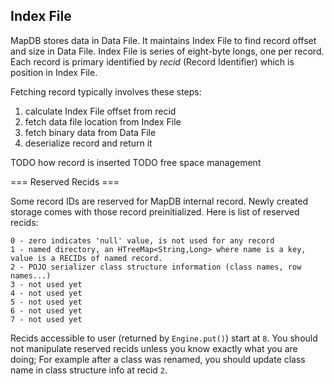 


Index File
----------

MapDB stores data in Data File. It maintains Index File to find record offset and size in Data File.
Index File is series of eight-byte longs, one per record. Each record is primary identified by *recid* (Record Identifier)
which is position in Index File.

Fetching record typically involves these steps:

1) calculate Index File offset from recid
2) fetch data file location from Index File
3) fetch binary data from Data File
4) deserialize record and return it

TODO how record is inserted
TODO free space management


=== Reserved Recids ===

Some record IDs are reserved for MapDB internal record. Newly created storage comes with those record preinitialized.
Here is list of reserved recids:

    0 - zero indicates 'null' value, is not used for any record
    1 - named directory, an HTreeMap<String,Long> where name is a key, value is a RECIDs of named record.
    2 - POJO serializer class structure information (class names, row names...)
    3 - not used yet
    4 - not used yet
    5 - not used yet
    6 - not used yet
    7 - not used yet

Recids accessible to user (returned by `Engine.put()`) start at `8`. You should not manipulate reserved recids unless
you know exactly what you are doing; For example after a class was renamed, you should update class name in class structure
info at recid `2`.

